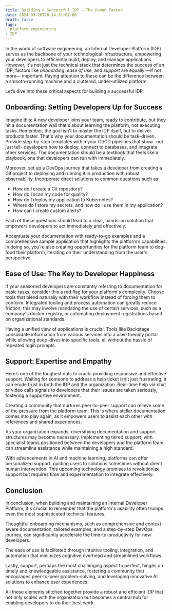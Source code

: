 ```yaml
---
title: Building a Successful IDP - The Human Factor
date: 2024-03-26T20:14:31+01:00
draft: false
tags:
- platform engineering
- IDP
---
```


In the world of software engineering, an Internal Developer Platform (IDP) serves as the backbone of your technological infrastructure, empowering your developers to efficiently build, deploy, and manage applications. However, it's not just the technical stack that determines the success of an IDP; factors like *onboarding*, *ease of use*, and *support* are equally —if not more— important. Paying attention to these can be the difference between a smooth-running machine and a cluttered, under-utilized platform.

Let’s dive into these critical aspects for building a successful IDP.

## Onboarding: Setting Developers Up for Success

Imagine this: A new developer joins your team, ready to contribute, but they hit a documentation wall that's about learning the platform, not executing tasks. Remember, the goal isn't to master the IDP itself, but to deliver products faster. That's why your documentation should be task-driven. Provide step-by-step templates within your CI/CD pipelines that show -not just tell- developers how to deploy, connect to databases, and integrate other services. The documentation should be a textbook that feels like a playbook, one that developers can run with immediately.

Moreover, set up a DevOps journey that takes a developer from creating a Git project to deploying and running it in production with robust observability. Incorporate direct solutions to common questions such as:

* How do I create a Git repository?
* How do I scan my code for quality?
* How do I deploy my application to Kubernetes?
* Where do I store my secrets, and how do I use them in my application?
* How can I create custom alerts?

Each of these questions should lead to a clear, hands-on solution that empowers developers to act immediately and effectively.

Accentuate your documentation with ready-to-go examples and a comprehensive sample application that highlights the platform’s capabilities. In doing so, you’re also creating opportunities for the platform team to dog-food their platform, iterating on their understanding from the user's perspective.

## Ease of Use: The Key to Developer Happiness

If your seasoned developers are constantly referring to documentation for basic tasks, consider this a red flag for your platform's complexity. Choose tools that blend naturally with their workflow instead of forcing them to conform. Integrated tooling and process automation can greatly reduce friction; this may involve mandating the use of certain services, such as a company's docker registry, or automating deployment registrations based on organizational standards.

Having a unified view of applications is crucial. Tools like Backstage consolidate information from various services into a user-friendly portal while allowing deep-dives into specific tools, all without the hassle of repeated login prompts.

## Support: Expertise and Empathy

Here’s one of the toughest nuts to crack: providing responsive and effective support. Waiting for someone to address a help ticket isn't just frustrating, it can erode trust in both the IDP and the organization. Real-time help via chat or video calls signals to developers that their issues are taken seriously, fostering a supportive environment.

Creating a community that nurtures peer-to-peer support can relieve some of the pressure from the platform team. This is where stellar documentation comes into play again, as it empowers users to assist each other with references and shared experiences.

As your organization expands, diversifying documentation and support structures may become necessary. Implementing tiered support, with specialist teams positioned between the developers and the platform team, can streamline assistance while maintaining a high standard.

With advancements in AI and machine learning, platforms can offer personalized support, guiding users to solutions sometimes without direct human intervention. This upcoming technology promises to revolutionize support but requires time and experimentation to integrate effectively.

## Conclusion

In conclusion, when building and maintaining an Internal Developer Platform, it's crucial to remember that the platform's usability often trumps even the most sophisticated technical features. 

Thoughtful onboarding mechanisms, such as comprehensive and context-aware documentation, tailored examples, and a step-by-step DevOps journey, can significantly accelerate the time-to-productivity for new developers. 

The ease of use is facilitated through intuitive tooling, integration, and automation that minimizes cognitive overhead and streamlined workflows. 

Lastly, support, perhaps the most challenging aspect to perfect, hinges on timely and knowledgeable assistance, fostering a community that encourages peer-to-peer problem-solving, and leveraging innovative AI solutions to enhance user experiences. 

All these elements stitched together provide a robust and efficient IDP that not only scales with the organization but becomes a central hub for enabling developers to do their best work.
